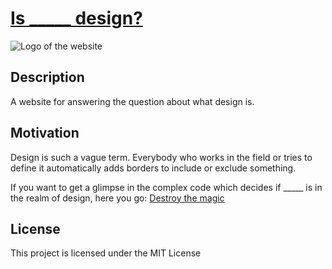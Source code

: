 # [Is \_\_\_\_\_ design?](https://isblankdesign.florianporada.com 'Is _____ design? Website')

![Logo of the website](https://github.com/florianporada/isblankdesign/raw/main/assets/android-chrome-512x512.png 'Logo of the website')

## Description

A website for answering the question about what design is.

## Motivation

Design is such a vague term. Everybody who works in the field or tries to define it automatically adds borders to include or exclude something.

If you want to get a glimpse in the complex code which decides if \_\_\_\_\_ is in the realm of design, here you go: [Destroy the magic](https://github.com/florianporada/isblankdesign/ 'Destroy the magic')

## License

This project is licensed under the MIT License
